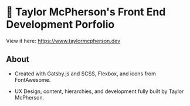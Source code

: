 
# 🚀 Taylor McPherson's Front End Development Porfolio

View it here: https://www.taylormcpherson.dev


## About

- Created with Gatsby.js and SCSS, Flexbox, and icons from FontAwesome.

- UX Design, content, hierarchies, and development fully built by Taylor McPherson.